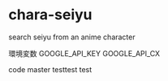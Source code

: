 # chara-seiyu
search seiyu from an anime character

環境変数
GOOGLE_API_KEY
GOOGLE_API_CX

code
master
testtest
test
